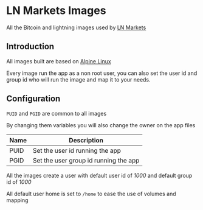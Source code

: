 # LN Markets Images

All the Bitcoin and lightning images used by [LN Markets](https://alpinelinux.org/)

## Introduction

All images built are based on [Alpine Linux](https://alpinelinux.org/)

Every image run the app as a non root user, you can also set the user id and group id who will run the image and map it to your needs.

## Configuration

`PUID` and `PGID` are common to all images

By changing them variables you will also change the owner on the app files

| Name | Description                           |
| ---- | ------------------------------------- |
| PUID | Set the user id running the app       |
| PGID | Set the user group id running the app |

All the images create a user with default user id of _1000_ and default group id of _1000_

All default user home is set to `/home` to ease the use of volumes and mapping
